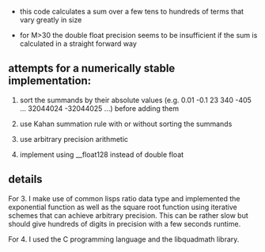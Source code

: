 * this code calculates a sum over a few tens to hundreds of terms that
  vary greatly in size

* for M>30 the double float precision seems to be insufficient if the
  sum is calculated in a straight forward way

## attempts for a numerically stable implementation:

1. sort the summands by their absolute values (e.g. 0.01 -0.1 23 340
-405 ... 32044024 -32044025 ...) before adding them

2. use Kahan summation rule with or without sorting the summands

3. use arbitrary precision arithmetic

4. implement using __float128 instead of double float

## details

For 3. I make use of common lisps ratio data type and implemented the
exponential function as well as the square root function using
iterative schemes that can achieve arbitrary precision. This can be
rather slow but should give hundreds of digits in precision with a few
seconds runtime.

For 4. I used the C programming language and the libquadmath library.